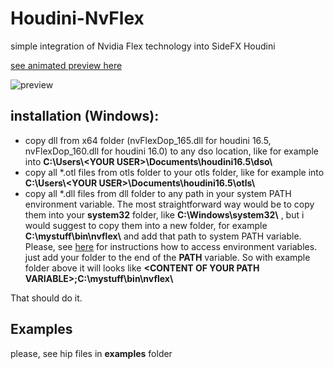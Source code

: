 # Houdini-NvFlex
simple integration of Nvidia Flex technology into SideFX Houdini

[see animated preview here](https://i.imgur.com/rKzsk49.mp4)

![preview](https://i.imgur.com/rKzsk49.gif)

## installation (Windows):
* copy dll from x64 folder (nvFlexDop_165.dll for houdini 16.5, nvFlexDop_160.dll for houdini 16.0) to any dso location, like for example into **C:\Users\\\<YOUR USER\>\Documents\houdini16.5\dso\\**
* copy all *.otl files from otls folder to your otls folder, like for example into **C:\Users\\\<YOUR USER\>\Documents\houdini16.5\otls\\**
* copy all *.dll files from dll folder to any path in your system PATH environment variable.
The most straightforward way would be to copy them into your **system32** folder, like **C:\Windows\system32\\** ,
but i would suggest to copy them into a new folder, for example **C:\mystuff\bin\nvflex\\** and add that path to system PATH variable. 
Please, see [here](https://superuser.com/questions/949560/how-do-i-set-system-environment-variables-in-windows-10) for instructions how to access environment variables.
just add your folder to the end of the **PATH** variable. So with example folder above it will looks like **\<CONTENT OF YOUR PATH VARIABLE\>;C:\mystuff\bin\nvflex\\**

That should do it.

## Examples

please, see hip files in **examples** folder
